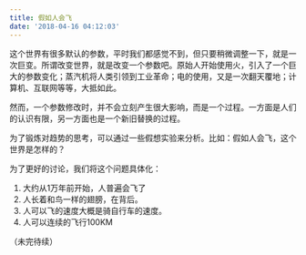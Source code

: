 ```yaml
---
title: 假如人会飞
date: '2018-04-16 04:12:03'
---
```


这个世界有很多默认的参数，平时我们都感觉不到，但只要稍微调整一下，就是一次巨变。所谓改变世界，就是改变一个参数吧。原始人开始使用火，引入了一个巨大的参数变化；蒸汽机将人类引领到工业革命；电的使用，又是一次翻天覆地；计算机、互联网等等，大抵如此。

然而，一个参数修改时，并不会立刻产生很大影响，而是一个过程。一方面是人们的认识有限，另一方面也是一个新旧替换的过程。

为了锻炼对趋势的思考，可以通过一些假想实验来分析。比如：假如人会飞，这个世界是怎样的？

为了更好的讨论，我们将这个问题具体化：

1. 大约从1万年前开始，人普遍会飞了
2. 人长着和鸟一样的翅膀，在背后。
3. 人可以飞的速度大概是骑自行车的速度。
4. 人可以连续的飞行100KM

（未完待续）

